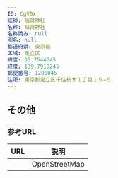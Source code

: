 ```yaml
---
ID: CgV0x
総称: 稲荷神社
名称: 稲荷神社
名称読み: null
別名: null
都道府県: 東京都
区域: 足立区
緯度: 35.7544045
経度: 139.7910245
郵便番号: 1200045
住所: 東京都足立区千住桜木１丁目１５−５
---
```


## その他

### 参考URL

| URL | 説明          |
| --- | ------------- |
|     | OpenStreetMap |
